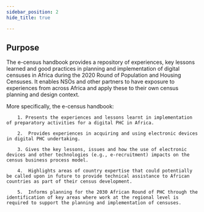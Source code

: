 ```yaml
---
sidebar_position: 2
hide_title: true

---
```


## Purpose


The e-census handbook provides a repository of experiences, key lessons learned and good practices in planning and implementation of digital censuses in Africa during the 2020 Round of Population and Housing Censuses.  It enables NSOs and other partners to have exposure to experiences from across Africa and apply these to their own census planning and design context.

More specifically, the e-census handbook:

        1. Presents the experiences and lessons learnt in implementation of preparatory activities for a digital PHC in Africa.
    
        2.	Provides experiences in acquiring and using electronic devices in digital PHC undertaking.
    
        3. Gives the key lessons, issues and how the use of electronic devices and other technologies (e.g., e-recruitment) impacts on the census business process model. 
    
        4.	Highlights areas of country expertise that could potentially be called upon in future to provide technical assistance to African countries as part of their census development. 
    
        5.	Informs planning for the 2030 African Round of PHC through the identification of key areas where work at the regional level is required to support the planning and implementation of censuses.  
